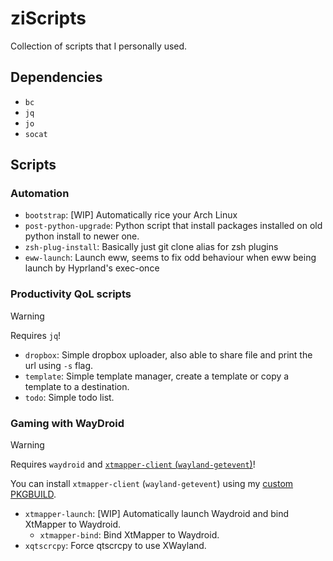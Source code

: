 # ziScripts

Collection of scripts that I personally used.

## Dependencies
- `bc`
- `jq`
- `jo`
- `socat`

## Scripts

### Automation
- `bootstrap`: [WIP] Automatically rice your Arch Linux
- `post-python-upgrade`: Python script that install packages installed on old python install to newer one.
- `zsh-plug-install`: Basically just git clone alias for zsh plugins
- `eww-launch`: Launch eww, seems to fix odd behaviour when eww being launch by Hyprland's exec-once

### Productivity QoL scripts

> [!WARNING]
> Requires `jq`!

- `dropbox`: Simple dropbox uploader, also able to share file and print the url using `-s` flag.
- `template`: Simple template manager, create a template or copy a template to a destination.
- `todo`: Simple todo list.

### Gaming with WayDroid

> [!WARNING]
> Requires `waydroid` and [`xtmapper-client` (`wayland-getevent`)](https://github.com/null2264/wayland-getevent)!
>
> You can install `xtmapper-client` (`wayland-getevent`) using my [custom PKGBUILD](https://github.com/null2264/pkgbuilds/tree/485e81a751e97608f74a8913f7853559b53d4cc0/xtmapper-client-git).

- `xtmapper-launch`: [WIP] Automatically launch Waydroid and bind XtMapper to Waydroid.
  - `xtmapper-bind`: Bind XtMapper to Waydroid.
- `xqtscrcpy`: Force qtscrcpy to use XWayland.
